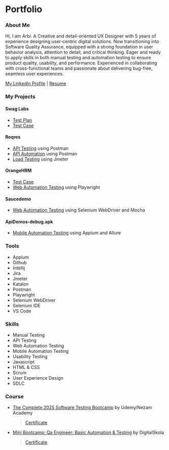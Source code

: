 # Portfolio
### About Me
Hi, I am Arbi. A Creative and detail-oriented UX Designer with 5 years of experience designing user-centric digital solutions. Now transitioning into Software Quality Assurance, equipped with a strong foundation in user behavior analysis, attention to detail, and critical thinking. Eager and ready to apply skills in both manual testing and automation testing to ensure product quality, usability, and performance. Experienced in collaborating with cross-functional teams and passionate about delivering bug-free, seamless user experiences.

[My LinkedIn Profile](https://www.linkedin.com/in/arbihernowo/) | [Resume](https://drive.google.com/file/d/1aKGIzYUPzT7hg1leoLPYIt3j_FFQAJss/view?usp=sharing)
### My Projects

#### Swag Labs
- [Test Plan](https://docs.google.com/document/d/1s8MzI3hrBhXEe1cu5phtshU5-PHI44au/edit?usp=sharing&ouid=100770459408157402670&rtpof=true&sd=true)
- [Test Case](https://docs.google.com/spreadsheets/d/1u8ze2TwwS0IMjMWyaRxZclNBQurct5i4/edit?usp=sharing&ouid=100770459408157402670&rtpof=true&sd=true)

#### Reqres
- [API Testing](https://drive.google.com/file/d/1m-GOly6xmTJYQauOp7eTmPEbiHCnkSCO/view?usp=sharing) using Postman
- [API Automation](https://github.com/arbihernowo/api-automation/blob/main/tests/patch-user.js) using Postman
- [Load Testing](https://drive.google.com/drive/folders/1BcLbq9OFT2FAdwYqER1gjTgiajuFZ7sV?usp=sharing) using Jmeter

#### OrangeHRM
- [Test Case](https://docs.google.com/spreadsheets/d/1axJxSKibqWN8SPqXr-sD5IivQKS_e4qrFrx4Zk_4Ff4/edit?usp=sharing)
- [Web Automation Testing](https://github.com/arbihernowo/OrangeHRM_Playwright) using Playwright

#### Saucedemo
- [Web Automation Testing](https://github.com/arbihernowo/Web-Automation) using Selenium WebDriver and Mocha

#### ApiDemos-debug.apk
- [Mobile Automation Testing](https://github.com/arbihernowo/mobile-automation) using Appium and Allure

### Tools
- Appium
- Github
- Intellij
- Jira
- Jmeter
- Katalon
- Postman
- Playwright
- Selenium WebDriver
- Selenium IDE
- VS Code

### Skills
- Manual Testing
- API Testing
- Web Automation Testing
- Mobile Automation Testing
- Usability Testing
- Javascript
- HTML & CSS
- Scrum
- User Experience Design
- SDLC

### Course
- [The Complete 2025 Software Testing Bootcamp](https://www.udemy.com/share/101r4S3@tSbBsk-UPBG8PNlp1a45Cs-9J9lPQrq8xupgKEPBJeduyCmtn4JI7MRlYUIZIEt4fA==/) by Udemy/Nezam Academy
  >[Certificate](https://drive.google.com/file/d/1kxefHk3jM2n0uB-5Szv7hXWcFbgus7ci/view?usp=sharing)
- [Mini Bootcamp: Qa Engineer: Basic Automation & Testing](https://digitalskola.com/mini-bootcamp/qa-engineer) by DigitalSkola
  >[Certificate](https://drive.google.com/file/d/1p9TqxWV-wEfESEYY_5mJgZyg_ySJdJkQ/view?usp=sharing)

  






